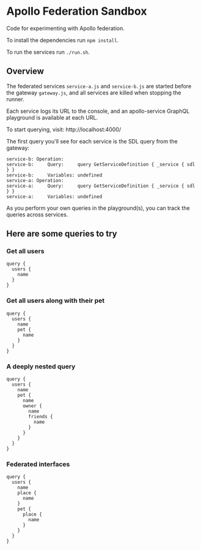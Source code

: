 # Apollo Federation Sandbox

Code for experimenting with Apollo federation.

To install the dependencies run `npm install`.

To run the services run `./run.sh`.

## Overview

The federated services `service-a.js` and `service-b.js` are started before the
gateway `gateway.js`, and all services are killed when stopping the runner.

Each service logs its URL to the console, and an apollo-service GraphQL
playground is available at each URL.

To start querying, visit: http://localhost:4000/

The first query you'll see for each service is the SDL query from the gateway:

```
service-b: Operation:
service-b:     Query:     query GetServiceDefinition { _service { sdl } }
service-b:     Variables: undefined
service-a: Operation:
service-a:     Query:     query GetServiceDefinition { _service { sdl } }
service-a:     Variables: undefined
```

As you perform your own queries in the playground(s), you can track the queries
across services.

## Here are some queries to try

### Get all users
```
query {
  users {
    name
  }
}
```

### Get all users along with their pet
```
query {
  users {
    name
    pet {
      name
    }
  }
}
```

### A deeply nested query
```
query {
  users {
    name
    pet {
      name
      owner {
        name
        friends {
          name
        }
      }
    }
  }
}
```

### Federated interfaces
```
query {
  users {
    name
    place {
      name
    }
    pet {
      place {
        name
      }
    }
  }
}
```
